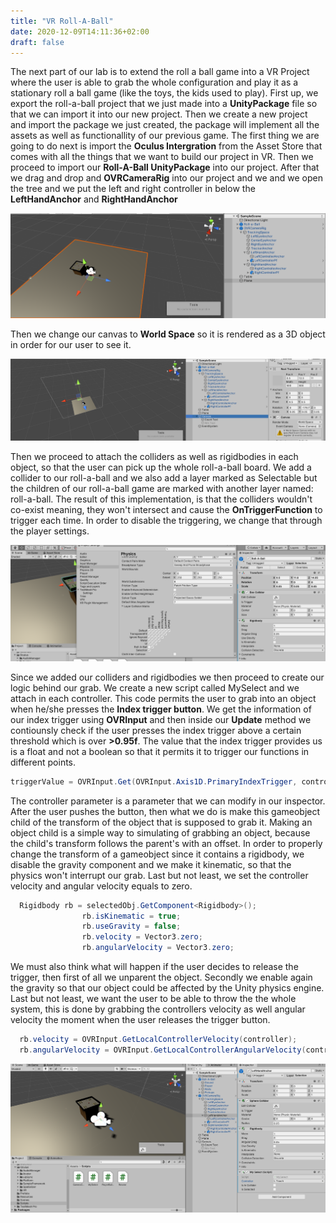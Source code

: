 ```yaml
---
title: "VR Roll-A-Ball"
date: 2020-12-09T14:11:36+02:00
draft: false
---
```


The next part of our lab is to extend the roll a ball game into a VR Project where the user is able to grab the whole configuration and play it as a stationary roll a ball game (like the toys, the kids used to play).
First up, we export the roll-a-ball project that we just made into a **UnityPackage** file so that we can import it into our new project.
Then we create a new project and import the package we just created, the package will implement all the assets as well as functionallity of our previous game.
The first thing we are going to do next is import the **Oculus Intergration** from the Asset Store that comes with all the things that we want to build our project in VR. Then we proceed to import our **Roll-A-Ball UnityPackage** into our project.
After that we drag and drop and **OVRCameraRig** into our project and we and we open the tree and we put the left and right controller in below the **LeftHandAnchor** and **RightHandAnchor**

![alt text](https://raw.githubusercontent.com/petrosKon/Kontrazis/master/static/images/Added%20Controller.PNG "Added controllers")

Then we change our canvas to **World Space** so it is rendered as a 3D object in order for our user to see it.

![alt text](https://raw.githubusercontent.com/petrosKon/Kontrazis/master/static/images/Canvas%20World%20Space.PNG "Canvas World Space")

Then we proceed to attach the colliders as well as rigidbodies in each object, so that the user can pick up the whole roll-a-ball board. We add a collider to our roll-a-ball and we also add a layer marked as Selectable but the children of our roll-a-ball game are marked with another layer named: roll-a-ball.
The result of this implementation, is that the colliders wouldn't co-exist meaning, they won't intersect and cause the **OnTriggerFunction** to trigger each time.
In order to disable the triggering, we change that through the player settings.

![alt text](https://raw.githubusercontent.com/petrosKon/Kontrazis/master/static/images/Layers%20%26%20Colliders.PNG "Layers & Colliders")

Since we added our colliders and rigidbodies we then proceed to create our logic behind our grab. We create a new script called MySelect and we attach in each controller.
This code permits the user to grab into an object when he/she presses the **Index trigger button**.
We get the information of our index trigger using **OVRInput** and then inside our **Update** method we contiounsly check if the user presses the index trigger above a certain threshold which is over **>0.95f**.
The value that the index trigger provides us is a float and not a boolean so that it permits it to trigger our functions in different points.

```C#
triggerValue = OVRInput.Get(OVRInput.Axis1D.PrimaryIndexTrigger, controller);
```

The controller parameter is a parameter that we can modify in our inspector.
After the user pushes the button, then what we do is make this gameobject child of the transform of the object that is supposed to grab it. Making an object child is a simple way to simulating of grabbing an object, because the child's transform follows the parent's with an offset.
In order to properly change the transform of a gameobject since it contains a rigidbody, we disable the gravity component and we make it kinematic, so that the physics won't interrupt our grab.
Last but not least, we set the controller velocity and angular velocity equals to zero.

```C#
  Rigidbody rb = selectedObj.GetComponent<Rigidbody>();
                rb.isKinematic = true;
                rb.useGravity = false;
                rb.velocity = Vector3.zero;
                rb.angularVelocity = Vector3.zero;
```

We must also think what will happen if the user decides to release the trigger, then first of all we unparent the object. Secondly we enable again the gravity so that our object could be affected by the Unity physics engine.
Last but not least, we want the user to be able to throw the the whole system, this is done by grabbing the controllers velocity as well angular velocity the moment when the user releases the trigger button.

```C#
  rb.velocity = OVRInput.GetLocalControllerVelocity(controller);
  rb.angularVelocity = OVRInput.GetLocalControllerAngularVelocity(controller);
```

![alt text](https://raw.githubusercontent.com/petrosKon/Kontrazis/master/static/images/Final%20Configuration.PNG "Final Configuration")
